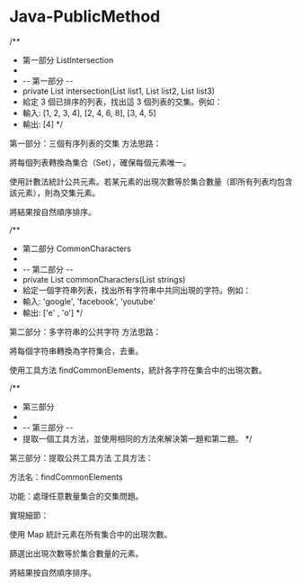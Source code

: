 # Java-PublicMethod

/**
 * 第一部分 ListIntersection
 *
 * -- 第一部分 --
 * private List<Integer> intersection(List<Integer> list1, List<Integer> list2, List<Integer> list3)
 * 給定 3 個已排序的列表，找出這 3 個列表的交集。例如：
 * 輸入:  [1, 2, 3, 4], [2, 4, 6, 8], [3, 4, 5]
 * 輸出: [4]
 */

第一部分：三個有序列表的交集
方法思路：

將每個列表轉換為集合（Set），確保每個元素唯一。

使用計數法統計公共元素。若某元素的出現次數等於集合數量（即所有列表均包含該元素），則為交集元素。

將結果按自然順序排序。

/**
 * 第二部分 CommonCharacters
 *
 * -- 第二部分 --
 * private List commonCharacters(List<String> strings)
 * 給定一個字符串列表，找出所有字符串中共同出現的字符。例如：
 * 輸入:  'google', 'facebook', 'youtube'
 * 輸出: ['e' , 'o']
 */

第二部分：多字符串的公共字符
方法思路：

將每個字符串轉換為字符集合，去重。

使用工具方法 findCommonElements，統計各字符在集合中的出現次數。

/**
 * 第三部分
 *
 * -- 第三部分 --
 * 提取一個工具方法，並使用相同的方法來解決第一題和第二題。
 */

第三部分：提取公共工具方法
工具方法：

方法名：findCommonElements

功能：處理任意數量集合的交集問題。

實現細節：

使用 Map 統計元素在所有集合中的出現次數。

篩選出出現次數等於集合數量的元素。

將結果按自然順序排序。